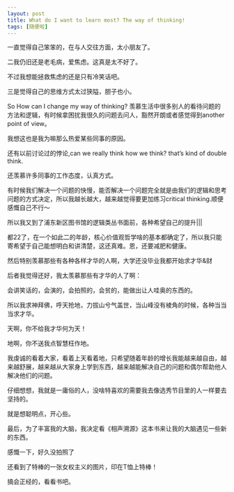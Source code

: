 ```yaml
---
layout: post
title: What do I want to learn most? The way of thinking!
tags: [随便啦]
---
```



一直觉得自己笨笨的，在与人交往方面，太小朋友了。

二我仍旧还是老毛病，爱焦虑。这真是太不好了。

不过我想能拯救焦虑的还是只有冷笑话吧。

三是觉得自己的思维方式太过狭隘，胆子也小。

So How can I change my way of thinking? 羡慕生活中很多别人的看待问题的方法和逻辑，有时候拿困扰我很久的问题去问人，豁然开朗或者感觉得到another point of view。

我想这也是我为嘛那么热爱某些同事的原因。

还有以前讨论过的悖论,can we really think how we think? that’s kind of double think.

还羡慕许多同事的工作态度，认真方式。

有时候我们解决一个问题的快慢，能否解决一个问题完全就是由我们的逻辑和思考问题的方式决定，所以我越长越大，越来越觉得要更加练习critical thinking.顺便感慨自己不行～

所以我又到了浦东新区图书馆的逻辑类丛书面前，各种希望自己的提升|||

都22了，在一个如此二的年龄，核心价值观哲学啥的基本都确定了，所以我只能寄希望于自己能想明白和讲清楚，这还真难。恩，还要减肥和健康。

然后特别羡慕那些有各种各样才华的人啊，大学还没毕业我都开始求才华&财

后者我觉得还好，我太羡慕那些有才华的人了啊：

会讲笑话的，会演的，会拍照的，会贫的，能做出让人哇奥的东西的。

所以我求神拜佛，呼天抢地，力拔山兮气盖世，当山峰没有棱角的时候，各种当当当求才华。

天啊，你不给我才华何为天！

地啊，你不送我点智慧枉作地。

我虔诚的看着大家，看着上天看着地，只希望随着年龄的增长我能越来越自由，越来越舒展，越来越从大家身上学到东西，越来越能解决自己的问题和偶尔帮助他人解决他们的问题。

仔细想想，我就是一庸俗的人，没啥特喜欢的需要我去像选秀节目里的人一样要去坚持的。

就是想聪明点，开心些。

最后，为了丰富我的大脑，我决定看《相声溯源》这本书来让我的大脑遇见一些新的东西。

感慨一下，好久没拍照了


还看到了特棒的一张女权主义的图片，印在T恤上特棒！

搞会正经的，看看书吧。